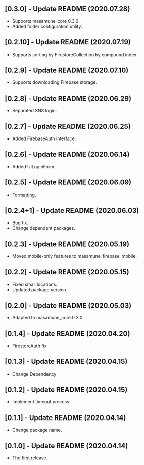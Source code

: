 ## [0.3.0] - Update README (2020.07.28)

* Supports masamune_core 0.3.0
* Added folder configuration utility.

## [0.2.10] - Update README (2020.07.19)

* Supports sorting by FirestoreCollection by compound index.

## [0.2.9] - Update README (2020.07.10)

* Supports downloading Firebase storage.

## [0.2.8] - Update README (2020.06.29)

* Separated SNS login.

## [0.2.7] - Update README (2020.06.25)

* Added FirebaseAuth interface.

## [0.2.6] - Update README (2020.06.14)

* Added UILoginForm.

## [0.2.5] - Update README (2020.06.09)

* Formatting.

## [0.2.4+1] - Update README (2020.06.03)

* Bug fix.
* Change dependent packages.

## [0.2.3] - Update README (2020.05.19)

* Moved mobile-only features to masamune_firebase_mobile.

## [0.2.2] - Update README (2020.05.15)

* Fixed small locations.
* Updated package version.

## [0.2.0] - Update README (2020.05.03)

* Adapted to masamune_core 0.2.0.

## [0.1.4] - Update README (2020.04.20)

* FirestoreAuth fix

## [0.1.3] - Update README (2020.04.15)

* Change Dependency

## [0.1.2] - Update README (2020.04.15)

* Implement timeout process

## [0.1.1] - Update README (2020.04.14)

* Change package name.

## [0.1.0] - Update README (2020.04.14)

* The first release.
